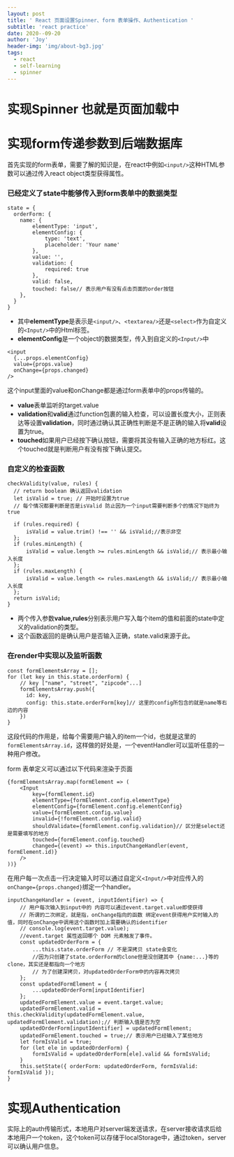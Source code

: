 ```yaml
---
layout: post
title: ' React 页面设置Spinner、form 表单操作、Authentication '
subtitle: 'react practice'
date: 2020--09-20
author: 'Joy'
header-img: 'img/about-bg3.jpg'
tags:
  - react
  - self-learning
  - spinner
---
```



# 实现Spinner 也就是页面加载中

# 实现form传递参数到后端数据库

首先实现的form表单，需要了解的知识是，在react中例如`<input/>`这种HTML参数可以通过传入react object类型获得属性。

### 已经定义了state中能够传入到form表单中的数据类型
```
state = {
  orderForm: {
    name: {
        elementType: 'input',
        elementConfig: {
            type: 'text',
            placeholder: 'Your name'
        },
        value: '',
        validation: {
            required: true
        },
        valid: false,
        touched: false// 表示用户有没有点击页面的order按钮
    },
  }
}
```
+ 其中**elementType**是表示是`<input/>`、`<textarea/>`还是`<select>`作为自定义的`<Input/>`中的Html标签。
+ **elementConfig**是一个object的数据类型，传入到自定义的`<Input/>`中
```
<input 
  {...props.elementConfig}
  value={props.value}
  onChange={props.changed}
/>
```
这个input里面的value和onChange都是通过form表单中的props传输的。
+ **value**表单监听的target.value
+ **validation**和**valid**通过function包裹的输入检查，可以设置长度大小，正则表达等设置**validation**，同时通过确认其正确性判断是不是正确的输入将**valid**设置为true。
+ **touched**如果用户已经按下确认按钮，需要将其没有输入正确的地方标红。这个touched就是判断用户有没有按下确认提交。


### 自定义的检查函数
```
checkValidity(value, rules) {
  // return boolean 确认返回validation
  let isValid = true; // 开始时设置为true
  // 每个情况都要判断是否是isValid 防止因为一个input需要判断多个的情况下始终为true 

  if (rules.required) {
      isValid = value.trim() !== '' && isValid;//表示非空
  };
  if (rules.minLength) {
      isValid = value.length >= rules.minLength && isValid;// 表示最小输入长度
  };
  if (rules.maxLength) {
      isValid = value.length <= rules.maxLength && isValid;// 表示最小输入长度
  };
  return isValid;
}
```
+ 两个传入参数**value,rules**分别表示用户写入每个item的值和前面的state中定义的validation的类型。
+ 这个函数返回的是确认用户是否输入正确，state.valid来源于此。

### 在render中实现以及监听函数
```
const formElementsArray = [];
for (let key in this.state.orderForm) {
    // key ["name", "street", "zipcode"...]
    formElementsArray.push({
      id: key,
      config: this.state.orderForm[key]// 这里的config所包含的就是name等右边的内容
    })
}
```

这段代码的作用是，给每个需要用户输入的item一个id，也就是这里的`formElementsArray.id`，这样做的好处是，一个eventHandler可以监听任意的一种用户修改。

form 表单定义可以通过以下代码来渲染于页面

``` 
{formElementsArray.map(formElement => (
    <Input
        key={formElement.id}
        elementType={formElement.config.elementType}
        elementConfig={formElement.config.elementConfig}
        value={formElement.config.value}
        invalid={!formElement.config.valid}
        shouldValidate={formElement.config.validation}// 区分是select还是需要填写的地方
        touched={formElement.config.touched}
        changed={(event) => this.inputChangeHandler(event, formElement.id)}
    />
))}
```

在用户每一次点击一行决定输入时可以通过自定义`<Input/>`中对应传入的`onChange={props.changed}`绑定一个handler。
```
inputChangeHandler = (event, inputIdentifier) => {
    // 用户每次输入到input中的 内容可以通过event.target.value即使获得
    // 所谓的二次绑定，就是指，onChange指向的函数 绑定event获得用户实时输入的值，同时在onChange中调用这个函数时加上需要确认的identifier
    // console.log(event.target.value);
    //event.target 属性返回哪个 DOM 元素触发了事件。
    const updatedOrderForm = {
        ...this.state.orderForm // 不是深拷贝 state会变化 
        //因为只创建了state.orderForm的clone但是没创建其中 {name:...}等的clone，其实还是都指向一个地方
        // 为了创建深拷贝，对updatedOrderForm中的内容再次拷贝
    };
    const updatedFormElement = {
        ...updatedOrderForm[inputIdentifier]
    };
    updatedFormElement.value = event.target.value;
    updatedFormElement.valid = this.checkValidity(updatedFormElement.value, updatedFormElement.validation);// 判断输入值是否为空
    updatedOrderForm[inputIdentifier] = updatedFormElement;
    updatedFormElement.touched = true;// 表示用户已经输入了某些地方
    let formIsValid = true;
    for (let ele in updatedOrderForm) {
        formIsValid = updatedOrderForm[ele].valid && formIsValid;
    }
    this.setState({ orderForm: updatedOrderForm, formIsValid: formIsValid });
}
```

# 实现Authentication 

实际上的auth传输形式，本地用户对server端发送请求，在server接收请求后给本地用户一个token，这个token可以存储于localStorage中，通过token，server可以确认用户信息。
